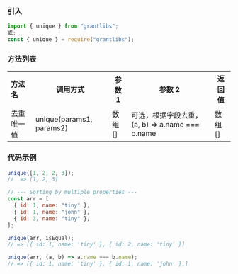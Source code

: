 ### 引入

```js
import { unique } from "grantlibs";
或;
const { unique } = require("grantlibs");
```

### 方法列表

<table width="820" cellspacing="0">
  <tr>
    <th align="left">方法名</th>
    <th align="center">调用方式</th>
    <th align="center">参数 1</th>
    <th align="center">参数 2</th>
    <th align="center">返回值</th>
  </tr>
  <tr>
    <td>去重唯一值</td>
    <td>unique(params1, params2)</td>
    <td>数组[]</td>
    <td>可选，根据字段去重，(a, b) => a.name === b.name</td>
    <td>数组[]</td>
  </tr>
</table>

### 代码示例

```js
unique([1, 2, 2, 3]);
//  => [1, 2, 3]

// --- Sorting by multiple properties ---
const arr = [
  { id: 1, name: "tiny" },
  { id: 1, name: "john" },
  { id: 3, name: "tiny" },
];

unique(arr, isEqual);
// => [{ id: 1, name: 'tiny' }, { id: 2, name: 'tiny' }]

unique(arr, (a, b) => a.name === b.name);
// => [{ id: 1, name: 'tiny' }, { id: 1, name: 'john' },]
```

